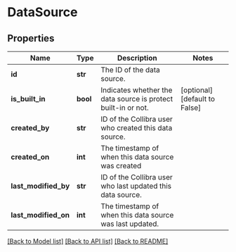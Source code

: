 # DataSource

## Properties
Name | Type | Description | Notes
------------ | ------------- | ------------- | -------------
**id** | **str** | The ID of the data source. | 
**is_built_in** | **bool** | Indicates whether the data source is protect built-in or not. | [optional] [default to False]
**created_by** | **str** | ID of the Collibra user who created this data source. | 
**created_on** | **int** | The timestamp of when this data source was created | 
**last_modified_by** | **str** | ID of the Collibra user who last updated this data source. | 
**last_modified_on** | **int** | The timestamp of when this data source was last updated. | 

[[Back to Model list]](../README.md#documentation-for-models) [[Back to API list]](../README.md#documentation-for-api-endpoints) [[Back to README]](../README.md)

